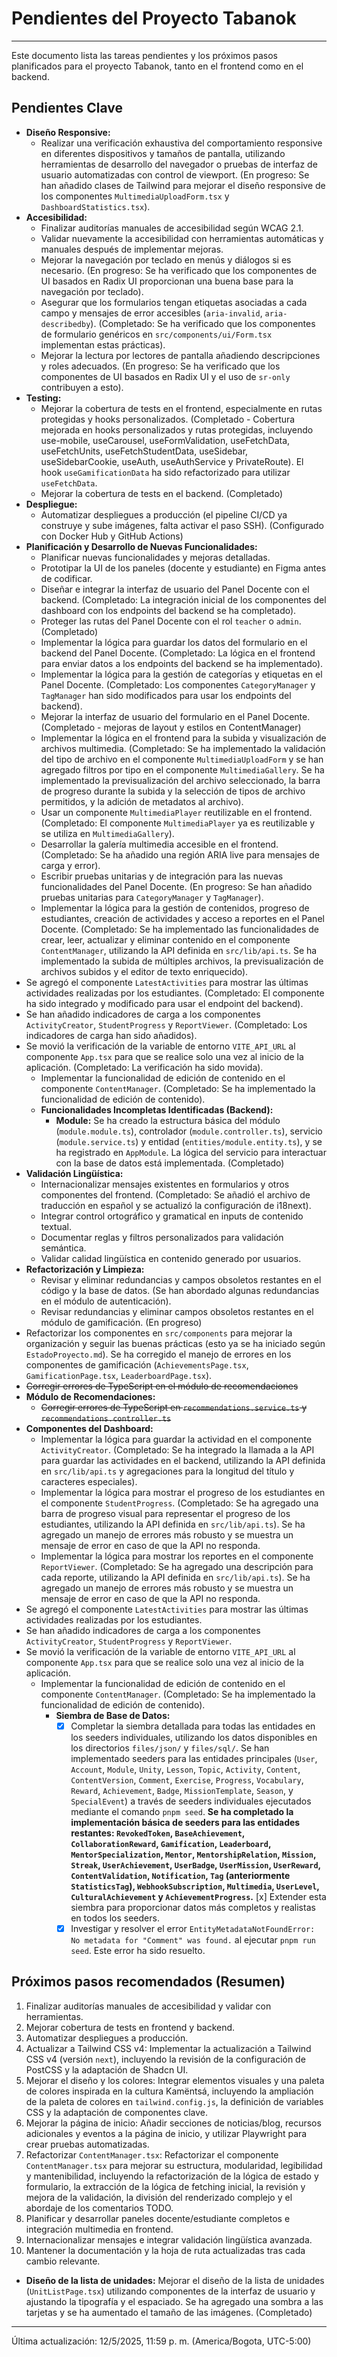 # Pendientes del Proyecto Tabanok

---

Este documento lista las tareas pendientes y los próximos pasos planificados para el proyecto Tabanok, tanto en el frontend como en el backend.

## Pendientes Clave

- **Diseño Responsive:**
  - Realizar una verificación exhaustiva del comportamiento responsive en diferentes dispositivos y tamaños de pantalla, utilizando herramientas de desarrollo del navegador o pruebas de interfaz de usuario automatizadas con control de viewport. (En progreso: Se han añadido clases de Tailwind para mejorar el diseño responsive de los componentes `MultimediaUploadForm.tsx` y `DashboardStatistics.tsx`).
- **Accesibilidad:**
  - Finalizar auditorías manuales de accesibilidad según WCAG 2.1.
  - Validar nuevamente la accesibilidad con herramientas automáticas y manuales después de implementar mejoras.
  - Mejorar la navegación por teclado en menús y diálogos si es necesario. (En progreso: Se ha verificado que los componentes de UI basados en Radix UI proporcionan una buena base para la navegación por teclado).
  - Asegurar que los formularios tengan etiquetas asociadas a cada campo y mensajes de error accesibles (`aria-invalid`, `aria-describedby`). (Completado: Se ha verificado que los componentes de formulario genéricos en `src/components/ui/Form.tsx` implementan estas prácticas).
  - Mejorar la lectura por lectores de pantalla añadiendo descripciones y roles adecuados. (En progreso: Se ha verificado que los componentes de UI basados en Radix UI y el uso de `sr-only` contribuyen a esto).
- **Testing:**
  - Mejorar la cobertura de tests en el frontend, especialmente en rutas protegidas y hooks personalizados. (Completado - Cobertura mejorada en hooks personalizados y rutas protegidas, incluyendo use-mobile, useCarousel, useFormValidation, useFetchData, useFetchUnits, useFetchStudentData, useSidebar, useSidebarCookie, useAuth, useAuthService y PrivateRoute). El hook `useGamificationData` ha sido refactorizado para utilizar `useFetchData`.
  - Mejorar la cobertura de tests en el backend. (Completado)
- **Despliegue:**
  - Automatizar despliegues a producción (el pipeline CI/CD ya construye y sube imágenes, falta activar el paso SSH). (Configurado con Docker Hub y GitHub Actions)
- **Planificación y Desarrollo de Nuevas Funcionalidades:**
  - Planificar nuevas funcionalidades y mejoras detalladas.
  - Prototipar la UI de los paneles (docente y estudiante) en Figma antes de codificar.
  - Diseñar e integrar la interfaz de usuario del Panel Docente con el backend. (Completado: La integración inicial de los componentes del dashboard con los endpoints del backend se ha completado).
  - Proteger las rutas del Panel Docente con el rol `teacher` o `admin`. (Completado)
  - Implementar la lógica para guardar los datos del formulario en el backend del Panel Docente. (Completado: La lógica en el frontend para enviar datos a los endpoints del backend se ha implementado).
  - Implementar la lógica para la gestión de categorías y etiquetas en el Panel Docente. (Completado: Los componentes `CategoryManager` y `TagManager` han sido modificados para usar los endpoints del backend).
  - Mejorar la interfaz de usuario del formulario en el Panel Docente. (Completado - mejoras de layout y estilos en ContentManager)
  - Implementar la lógica en el frontend para la subida y visualización de archivos multimedia. (Completado: Se ha implementado la validación del tipo de archivo en el componente `MultimediaUploadForm` y se han agregado filtros por tipo en el componente `MultimediaGallery`. Se ha implementado la previsualización del archivo seleccionado, la barra de progreso durante la subida y la selección de tipos de archivo permitidos, y la adición de metadatos al archivo).
  - Usar un componente `MultimediaPlayer` reutilizable en el frontend. (Completado: El componente `MultimediaPlayer` ya es reutilizable y se utiliza en `MultimediaGallery`).
  - Desarrollar la galería multimedia accesible en el frontend. (Completado: Se ha añadido una región ARIA live para mensajes de carga y error).
  - Escribir pruebas unitarias y de integración para las nuevas funcionalidades del Panel Docente. (En progreso: Se han añadido pruebas unitarias para `CategoryManager` y `TagManager`).
  - Implementar la lógica para la gestión de contenidos, progreso de estudiantes, creación de actividades y acceso a reportes en el Panel Docente. (Completado: Se ha implementado las funcionalidades de crear, leer, actualizar y eliminar contenido en el componente `ContentManager`, utilizando la API definida en `src/lib/api.ts`. Se ha implementado la subida de múltiples archivos, la previsualización de archivos subidos y el editor de texto enriquecido).
- Se agregó el componente `LatestActivities` para mostrar las últimas actividades realizadas por los estudiantes. (Completado: El componente ha sido integrado y modificado para usar el endpoint del backend).
- Se han añadido indicadores de carga a los componentes `ActivityCreator`, `StudentProgress` y `ReportViewer`. (Completado: Los indicadores de carga han sido añadidos).
- Se movió la verificación de la variable de entorno `VITE_API_URL` al componente `App.tsx` para que se realice solo una vez al inicio de la aplicación. (Completado: La verificación ha sido movida).
  - Implementar la funcionalidad de edición de contenido en el componente `ContentManager`. (Completado: Se ha implementado la funcionalidad de edición de contenido).
  - **Funcionalidades Incompletas Identificadas (Backend):**
    - **Module:** Se ha creado la estructura básica del módulo (`module.module.ts`), controlador (`module.controller.ts`), servicio (`module.service.ts`) y entidad (`entities/module.entity.ts`), y se ha registrado en `AppModule`. La lógica del servicio para interactuar con la base de datos está implementada. (Completado)
- **Validación Lingüística:**
  - Internacionalizar mensajes existentes en formularios y otros componentes del frontend. (Completado: Se añadió el archivo de traducción en español y se actualizó la configuración de i18next).
  - Integrar control ortográfico y gramatical en inputs de contenido textual.
  - Documentar reglas y filtros personalizados para validación semántica.
  - Validar calidad lingüística en contenido generado por usuarios.
- **Refactorización y Limpieza:**
  - Revisar y eliminar redundancias y campos obsoletos restantes en el código y la base de datos. (Se han abordado algunas redundancias en el módulo de autenticación).
  - Revisar redundancias y eliminar campos obsoletos restantes en el módulo de gamificación. (En progreso)
- Refactorizar los componentes en `src/components` para mejorar la organización y seguir las buenas prácticas (esto ya se ha iniciado según `EstadoProyecto.md`). Se ha corregido el manejo de errores en los componentes de gamificación (`AchievementsPage.tsx`, `GamificationPage.tsx`, `LeaderboardPage.tsx`).
- ~~Corregir errores de TypeScript en el módulo de recomendaciones~~
- **Módulo de Recomendaciones:**
  - ~~Corregir errores de TypeScript en `recommendations.service.ts` y `recommendations.controller.ts`~~
- **Componentes del Dashboard:**
  - Implementar la lógica para guardar la actividad en el componente `ActivityCreator`. (Completado: Se ha integrado la llamada a la API para guardar las actividades en el backend, utilizando la API definida en `src/lib/api.ts` y agregaciones para la longitud del título y caracteres especiales).
  - Implementar la lógica para mostrar el progreso de los estudiantes en el componente `StudentProgress`. (Completado: Se ha agregado una barra de progreso visual para representar el progreso de los estudiantes, utilizando la API definida en `src/lib/api.ts`). Se ha agregado un manejo de errores más robusto y se muestra un mensaje de error en caso de que la API no responda.
  - Implementar la lógica para mostrar los reportes en el componente `ReportViewer`. (Completado: Se ha agregado una descripción para cada reporte, utilizando la API definida en `src/lib/api.ts`). Se ha agregado un manejo de errores más robusto y se muestra un mensaje de error en caso de que la API no responda.
- Se agregó el componente `LatestActivities` para mostrar las últimas actividades realizadas por los estudiantes.
- Se han añadido indicadores de carga a los componentes `ActivityCreator`, `StudentProgress` y `ReportViewer`.
- Se movió la verificación de la variable de entorno `VITE_API_URL` al componente `App.tsx` para que se realice solo una vez al inicio de la aplicación.
  - Implementar la funcionalidad de edición de contenido en el componente `ContentManager`. (Completado: Se ha implementado la funcionalidad de edición de contenido).
    - **Siembra de Base de Datos:**
      - [x] Completar la siembra detallada para todas las entidades en los seeders individuales, utilizando los datos disponibles en los directorios `files/json/` y `files/sql/`. Se han implementado seeders para las entidades principales (`User`, `Account`, `Module`, `Unity`, `Lesson`, `Topic`, `Activity`, `Content`, `ContentVersion`, `Comment`, `Exercise`, `Progress`, `Vocabulary`, `Reward`, `Achievement`, `Badge`, `MissionTemplate`, `Season`, y `SpecialEvent`) a través de seeders individuales ejecutados mediante el comando `pnpm seed`. **Se ha completado la implementación básica de seeders para las entidades restantes: `RevokedToken`, `BaseAchievement`, `CollaborationReward`, `Gamification`, `Leaderboard`, `MentorSpecialization`, `Mentor`, `MentorshipRelation`, `Mission`, `Streak`, `UserAchievement`, `UserBadge`, `UserMission`, `UserReward`, `ContentValidation`, `Notification`, `Tag` (anteriormente `StatisticsTag`), `WebhookSubscription`, `Multimedia`, `UserLevel`, `CulturalAchievement` y `AchievementProgress`.** [x] Extender esta siembra para proporcionar datos más completos y realistas en todos los seeders.
      - [x] Investigar y resolver el error `EntityMetadataNotFoundError: No metadata for "Comment" was found.` al ejecutar `pnpm run seed`. Este error ha sido resuelto.

## Próximos pasos recomendados (Resumen)

1.  Finalizar auditorías manuales de accesibilidad y validar con herramientas.
2.  Mejorar cobertura de tests en frontend y backend.
3.  Automatizar despliegues a producción.
4.  Actualizar a Tailwind CSS v4: Implementar la actualización a Tailwind CSS v4 (versión `next`), incluyendo la revisión de la configuración de PostCSS y la adaptación de Shadcn UI.
5.  Mejorar el diseño y los colores: Integrar elementos visuales y una paleta de colores inspirada en la cultura Kamëntsá, incluyendo la ampliación de la paleta de colores en `tailwind.config.js`, la definición de variables CSS y la adaptación de componentes clave.
6.  Mejorar la página de inicio: Añadir secciones de noticias/blog, recursos adicionales y eventos a la página de inicio, y utilizar Playwright para crear pruebas automatizadas.
7.  Refactorizar `ContentManager.tsx`: Refactorizar el componente `ContentManager.tsx` para mejorar su estructura, modularidad, legibilidad y mantenibilidad, incluyendo la refactorización de la lógica de estado y formulario, la extracción de la lógica de fetching inicial, la revisión y mejora de la validación, la división del renderizado complejo y el abordaje de los comentarios TODO.
4.  Planificar y desarrollar paneles docente/estudiante completos e integración multimedia en frontend.
5.  Internacionalizar mensajes e integrar validación lingüística avanzada.
6.  Mantener la documentación y la hoja de ruta actualizadas tras cada cambio relevante.

- **Diseño de la lista de unidades:** Mejorar el diseño de la lista de unidades (`UnitListPage.tsx`) utilizando componentes de la interfaz de usuario y ajustando la tipografía y el espaciado. Se ha agregado una sombra a las tarjetas y se ha aumentado el tamaño de las imágenes. (Completado)

---

Última actualización: 12/5/2025, 11:59 p. m. (America/Bogota, UTC-5:00)
